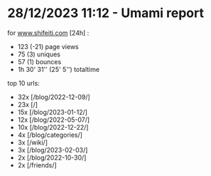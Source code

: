 # 28/12/2023 11:12 - Umami report
for www.shifeiti.com [24h] :

 - 123 (-21) page views
 - 75 (3) uniques
 - 57 (1) bounces
 - 1h 30' 31'' (25' 5'') totaltime


top 10 urls:
 - 32x [/blog/2022-12-09/]
 - 23x [/]
 - 15x [/blog/2023-01-12/]
 - 12x [/blog/2022-05-07/]
 - 10x [/blog/2022-12-22/]
 - 4x [/blog/categories/]
 - 3x [/wiki/]
 - 3x [/blog/2023-02-03/]
 - 2x [/blog/2022-10-30/]
 - 2x [/friends/]


